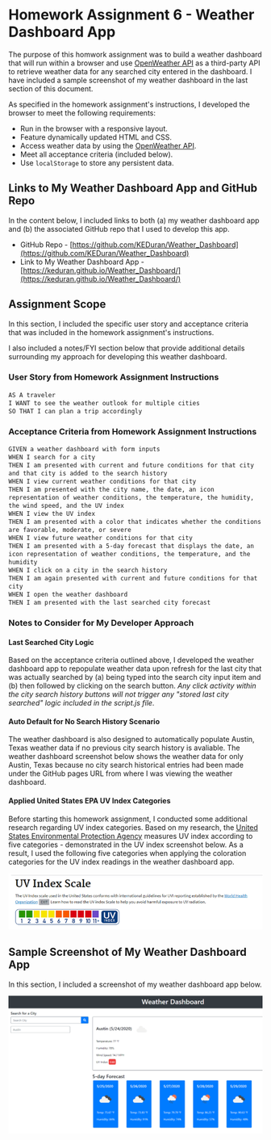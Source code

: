 # Homework Assignment 6 - Weather Dashboard App

The purpose of this homwork assignment was to build a weather dashboard that will run within a browser and use [OpenWeather API](https://openweathermap.org/api) as a third-party API to retrieve weather data for any searched city entered in the dashboard. I have included a sample screenshot of my weather dashboard in the last section of this document.

As specified in the homework assignment's instructions, I developed the browser to meet the following requirements:

- Run in the browser with a responsive layout.
- Feature dynamically updated HTML and CSS.
- Access weather data by using the [OpenWeather API](https://openweathermap.org/api).
- Meet all acceptance criteria (included below).
- Use `localStorage` to store any persistent data.

## Links to My Weather Dashboard App and GitHub Repo

In the content below, I included links to both (a) my weather dashboard app and (b) the associated GitHub repo that I used to develop this app.

- GitHub Repo - [https://github.com/KEDuran/Weather_Dashboard](https://github.com/KEDuran/Weather_Dashboard)
- Link to My Weather Dashboard App - [https://keduran.github.io/Weather_Dashboard/](https://keduran.github.io/Weather_Dashboard/)

## Assignment Scope

In this section, I included the specific user story and acceptance criteria that was included in the homework assignment's instructions.

I also included a notes/FYI section below that provide additional details surrounding my approach for developing this weather dashboard.

### User Story from Homework Assignment Instructions

```
AS A traveler
I WANT to see the weather outlook for multiple cities
SO THAT I can plan a trip accordingly
```

### Acceptance Criteria from Homework Assignment Instructions

```
GIVEN a weather dashboard with form inputs
WHEN I search for a city
THEN I am presented with current and future conditions for that city and that city is added to the search history
WHEN I view current weather conditions for that city
THEN I am presented with the city name, the date, an icon representation of weather conditions, the temperature, the humidity, the wind speed, and the UV index
WHEN I view the UV index
THEN I am presented with a color that indicates whether the conditions are favorable, moderate, or severe
WHEN I view future weather conditions for that city
THEN I am presented with a 5-day forecast that displays the date, an icon representation of weather conditions, the temperature, and the humidity
WHEN I click on a city in the search history
THEN I am again presented with current and future conditions for that city
WHEN I open the weather dashboard
THEN I am presented with the last searched city forecast
```

### Notes to Consider for My Developer Approach

#### Last Searched City Logic

Based on the acceptance criteria outlined above, I developed the weather dashboard app to repopulate weather data upon refresh for the last city that was actually searched by (a) being typed into the search city input item and (b) then followed by clicking on the search button. _Any click activity within the city search history buttons will not trigger any "stored last city searched" logic included in the script.js file_.

#### Auto Default for No Search History Scenario

The weather dashboard is also designed to automatically populate Austin, Texas weather data if no previous city search history is avaliable. The weather dashboard screenshot below shows the weather data for only Austin, Texas because no city search historical entries had been made under the GitHub pages URL from where I was viewing the weather dashboard.

#### Applied United States EPA UV Index Categories

Before starting this homework assignment, I conducted some additional research regarding UV index categories. Based on my research, the [United States Environmental Protection Agency](https://www.epa.gov/sunsafety/uv-index-1) measures UV index according to five categories - demonstrated in the UV index screenshot below. As a result, I used the following five categories when applying the coloration categories for the UV index readings in the weather dashboard app.

![US EPA UV Index Categories](./Assets/Images/UV_Index.png)

## Sample Screenshot of My Weather Dashboard App

In this section, I included a screenshot of my weather dashboard app below.

![Weather Dashboard Screenshot](./Assets/Images/weather_dashboard.png)
